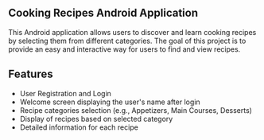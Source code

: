 ## Cooking Recipes Android Application

This Android application allows users to discover and learn cooking recipes by selecting them from different categories. The goal of this project is to provide an easy and interactive way for users to find and view recipes.

## Features

- User Registration and Login
- Welcome screen displaying the user's name after login
- Recipe categories selection (e.g., Appetizers, Main Courses, Desserts)
- Display of recipes based on selected category
- Detailed information for each recipe
